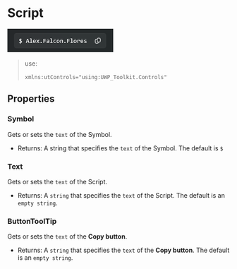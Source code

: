 # Script
![Alt text](on-app.png)

> use:
> ```xaml
> xmlns:utControls="using:UWP_Toolkit.Controls"
> ```

## Properties

### Symbol
Gets or sets the `text` of the Symbol.
- Returns: A string that specifies the `text` of the Symbol. The default is `$`

### Text
Gets or sets the `text` of the Script.
- Returns: A `string` that specifies the `text` of the Script. The default is an `empty string`.

### ButtonToolTip
Gets or sets the `text` of the **Copy button**.
- Returns: A `string` that specifies the `text` of the **Copy button**. The default is an `empty string`.

